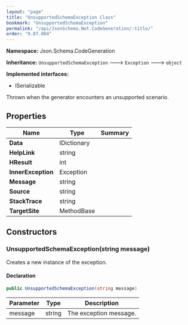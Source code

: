 ```yaml
---
layout: "page"
title: "UnsupportedSchemaException Class"
bookmark: "UnsupportedSchemaException"
permalink: "/api/JsonSchema.Net.CodeGeneration/:title/"
order: "9.07.004"
---
```

**Namespace:** Json.Schema.CodeGeneration

**Inheritance:**
`UnsupportedSchemaException`
 🡒 
`Exception`
 🡒 
`object`

**Implemented interfaces:**

- ISerializable

Thrown when the generator encounters an unsupported scenario.

## Properties

| Name | Type | Summary |
|---|---|---|
| **Data** | IDictionary |  |
| **HelpLink** | string |  |
| **HResult** | int |  |
| **InnerException** | Exception |  |
| **Message** | string |  |
| **Source** | string |  |
| **StackTrace** | string |  |
| **TargetSite** | MethodBase |  |

## Constructors

### UnsupportedSchemaException(string message)

Creates a new instance of the exception.

#### Declaration

```c#
public UnsupportedSchemaException(string message)
```

| Parameter | Type | Description |
|---|---|---|
| message | string | The exception message. |


